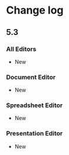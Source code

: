 # Change log
## 5.3
### All Editors
* New

### Document Editor
* New

### Spreadsheet Editor
* New

### Presentation Editor
* New